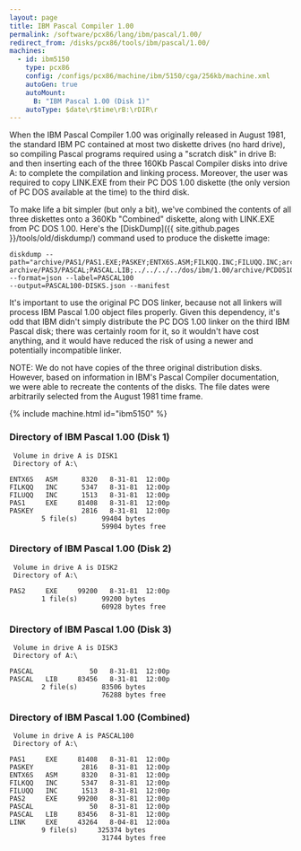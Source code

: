 ```yaml
---
layout: page
title: IBM Pascal Compiler 1.00
permalink: /software/pcx86/lang/ibm/pascal/1.00/
redirect_from: /disks/pcx86/tools/ibm/pascal/1.00/
machines:
  - id: ibm5150
    type: pcx86
    config: /configs/pcx86/machine/ibm/5150/cga/256kb/machine.xml
    autoGen: true
    autoMount:
      B: "IBM Pascal 1.00 (Disk 1)"
    autoType: $date\r$time\rB:\rDIR\r
---
```


When the IBM Pascal Compiler 1.00 was originally released in August 1981, the standard IBM PC contained at most
two diskette drives (no hard drive), so compiling Pascal programs required using a "scratch disk" in drive B:
and then inserting each of the three 160Kb Pascal Compiler disks into drive A: to complete the compilation and
linking process.  Moreover, the user was required to copy LINK.EXE from their PC DOS 1.00 diskette (the only version
of PC DOS available at the time) to the third disk.

To make life a bit simpler (but only a bit), we've combined the contents of all three diskettes onto a 360Kb "Combined"
diskette, along with LINK.EXE from PC DOS 1.00.  Here's the [DiskDump]({{ site.github.pages }}/tools/old/diskdump/) command used to produce the
diskette image:

	diskdump --path="archive/PAS1/PAS1.EXE;PASKEY;ENTX6S.ASM;FILKQQ.INC;FILUQQ.INC;archive/PAS2/PAS2.EXE;
	archive/PAS3/PASCAL;PASCAL.LIB;../../../../dos/ibm/1.00/archive/PCDOS100/LINK.EXE" --format=json --label=PASCAL100
	--output=PASCAL100-DISKS.json --manifest 

It's important to use the original PC DOS linker, because not all linkers will process IBM Pascal 1.00 object files
properly.  Given this dependency, it's odd that IBM didn't simply distribute the PC DOS 1.00 linker on the third IBM
Pascal disk; there was certainly room for it, so it wouldn't have cost anything, and it would have reduced the risk
of using a newer and potentially incompatible linker.

NOTE: We do not have copies of the three original distribution disks.  However, based on information in IBM's Pascal
Compiler documentation, we were able to recreate the contents of the disks.  The file dates were arbitrarily selected
from the August 1981 time frame.

{% include machine.html id="ibm5150" %}

### Directory of IBM Pascal 1.00 (Disk 1)

     Volume in drive A is DISK1
     Directory of A:\

    ENTX6S   ASM      8320   8-31-81  12:00p
    FILKQQ   INC      5347   8-31-81  12:00p
    FILUQQ   INC      1513   8-31-81  12:00p
    PAS1     EXE     81408   8-31-81  12:00p
    PASKEY            2816   8-31-81  12:00p
            5 file(s)      99404 bytes
                           59904 bytes free

### Directory of IBM Pascal 1.00 (Disk 2)

     Volume in drive A is DISK2
     Directory of A:\

    PAS2     EXE     99200   8-31-81  12:00p
            1 file(s)      99200 bytes
                           60928 bytes free

### Directory of IBM Pascal 1.00 (Disk 3)

     Volume in drive A is DISK3
     Directory of A:\

    PASCAL              50   8-31-81  12:00p
    PASCAL   LIB     83456   8-31-81  12:00p
            2 file(s)      83506 bytes
                           76288 bytes free

### Directory of IBM Pascal 1.00 (Combined)

     Volume in drive A is PASCAL100
     Directory of A:\

    PAS1     EXE     81408   8-31-81  12:00p
    PASKEY            2816   8-31-81  12:00p
    ENTX6S   ASM      8320   8-31-81  12:00p
    FILKQQ   INC      5347   8-31-81  12:00p
    FILUQQ   INC      1513   8-31-81  12:00p
    PAS2     EXE     99200   8-31-81  12:00p
    PASCAL              50   8-31-81  12:00p
    PASCAL   LIB     83456   8-31-81  12:00p
    LINK     EXE     43264   8-04-81  12:00a
            9 file(s)     325374 bytes
                           31744 bytes free
